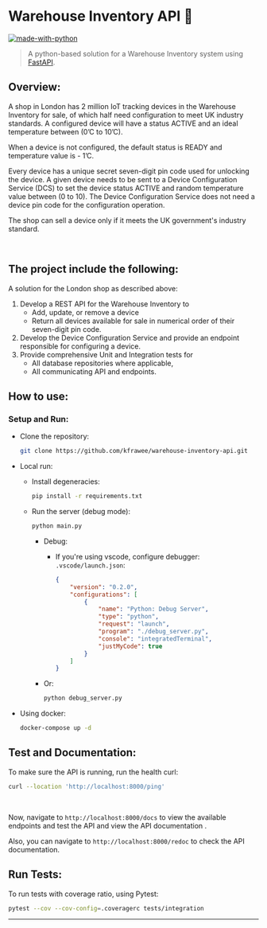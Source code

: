 # Warehouse Inventory API 🏪

[![made-with-python](https://img.shields.io/badge/Made%20with-Python-1f425f.svg)](https://www.python.org/) 
<!-- Pytest Coverage Comment:Begin -->
<!-- Pytest Coverage Comment:End -->

> A python-based solution for a Warehouse Inventory system using [FastAPI](https://fastapi.tiangolo.com/lo/).
## Overview:

A shop in London has 2 million IoT tracking devices in the Warehouse Inventory for sale,
of which half need configuration to meet UK industry standards.
A configured device will have a status ACTIVE and an ideal temperature between (0’C to
10’C).

When a device is not configured, the default status is READY and temperature value is -
1’C.

Every device has a unique secret seven-digit pin code used for unlocking the device.
A given device needs to be sent to a Device Configuration Service (DCS) to set the device
status ACTIVE and random temperature value between (0 to 10).
The Device Configuration Service does not need a device pin code for the configuration
operation.

The shop can sell a device only if it meets the UK government's industry standard.

<br>

## The project include the following:
A solution for the London shop as described above:
1. Develop a REST API for the Warehouse Inventory to
    - Add, update, or remove a device
    - Return all devices available for sale in numerical order of their seven-digit
pin code.
2. Develop the Device Configuration Service and provide an endpoint responsible for configuring a device.
3. Provide comprehensive Unit and Integration tests for
    - All database repositories where applicable,
    - All communicating API and endpoints.


## How to use:
### Setup and Run: 
- Clone the repository:
    ```sh
    git clone https://github.com/kfrawee/warehouse-inventory-api.git
    ```
- Local run:
    - Install degeneracies:
        ```sh
        pip install -r requirements.txt
        ```
    - Run the server (debug mode):
        ```sh
        python main.py
        ```
        - Debug: 

            - If you're using vscode, configure debugger: `.vscode/launch.json`:

                ```json
                {
                    "version": "0.2.0",
                    "configurations": [
                        {
                            "name": "Python: Debug Server",
                            "type": "python",
                            "request": "launch",
                            "program": "./debug_server.py",
                            "console": "integratedTerminal",
                            "justMyCode": true
                        }
                    ]
                }
                ```

        - Or:
                
            ```sh
            python debug_server.py
            ```

- Using docker:
    ```sh 
    docker-compose up -d
    ```
## Test and Documentation:
To make sure the API is running, run the health curl:
```sh
curl --location 'http://localhost:8000/ping' 
```
<br>


Now, navigate to `http://localhost:8000/docs` to view the available endpoints and test the API and view the API documentation . <br>

Also, you can navigate to `http://localhost:8000/redoc` to check the API documentation.


## Run Tests:
To run tests with coverage ratio, using Pytest:
```sh
pytest --cov --cov-config=.coveragerc tests/integration
```
---
